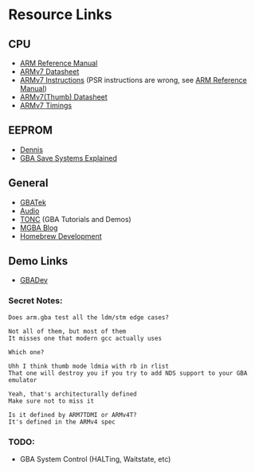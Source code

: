 # Resource Links

## CPU
* [ARM Reference Manual](arm.pdf)
* [ARMv7 Datasheet](ARM7TDMI_Recent.pdf)
* [ARMv7 Instructions](arm-instructionset.pdf) (PSR instructions are wrong, see [ARM Reference Manual](arm.pdf))
* [ARMv7(Thumb) Datasheet](ARM7TDMI_Datasheet.pdf)
* [ARMv7 Timings](ARM7TDMI_Instruction_Timings.pdf)

## EEPROM
* [Dennis](https://densinh.github.io/DenSinH/emulation/2021/02/01/gba-eeprom.html)
* [GBA Save Systems Explained](https://dillonbeliveau.com/2020/06/05/GBA-FLASH.html)

## General
* [GBATek](https://problemkaputt.de/gbatek.htm)
* [Audio](http://belogic.com/gba/)
* [TONC](https://www.coranac.com/projects/tonc/) (GBA Tutorials and Demos)
* [MGBA Blog](https://mgba.io/2015/06/27/cycle-counting-prefetch/)
* [Homebrew Development](https://patater.com/gbaguy/gbaasm.htm)

## Demo Links
* [GBADev](https://www.gbadev.org/demos.php?showinfo=527)

### Secret Notes:

```
Does arm.gba test all the ldm/stm edge cases?

Not all of them, but most of them
It misses one that modern gcc actually uses

Which one?

Uhh I think thumb mode ldmia with rb in rlist
That one will destroy you if you try to add NDS support to your GBA emulator

Yeah, that's architecturally defined
Make sure not to miss it

Is it defined by ARM7TDMI or ARMv4T?
It's defined in the ARMv4 spec
```

### TODO:

* GBA System Control (HALTing, Waitstate, etc)